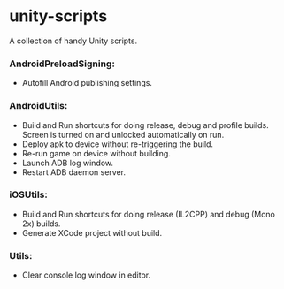 # unity-scripts
A collection of handy Unity scripts.

### AndroidPreloadSigning:
* Autofill Android publishing settings.

### AndroidUtils: 
* Build and Run shortcuts for doing release, debug and profile builds. Screen is turned on and unlocked automatically on run.
* Deploy apk to device without re-triggering the build.
* Re-run game on device without building.
* Launch ADB log window.
* Restart ADB daemon server.

### iOSUtils:
* Build and Run shortcuts for doing release (IL2CPP) and debug (Mono 2x) builds.
* Generate XCode project without build.

### Utils:
* Clear console log window in editor.
